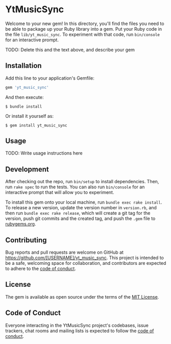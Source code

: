 # YtMusicSync

Welcome to your new gem! In this directory, you'll find the files you need to be able to package up your Ruby library into a gem. Put your Ruby code in the file `lib/yt_music_sync`. To experiment with that code, run `bin/console` for an interactive prompt.

TODO: Delete this and the text above, and describe your gem

## Installation

Add this line to your application's Gemfile:

```ruby
gem 'yt_music_sync'
```

And then execute:

    $ bundle install

Or install it yourself as:

    $ gem install yt_music_sync

## Usage

TODO: Write usage instructions here

## Development

After checking out the repo, run `bin/setup` to install dependencies. Then, run `rake spec` to run the tests. You can also run `bin/console` for an interactive prompt that will allow you to experiment.

To install this gem onto your local machine, run `bundle exec rake install`. To release a new version, update the version number in `version.rb`, and then run `bundle exec rake release`, which will create a git tag for the version, push git commits and the created tag, and push the `.gem` file to [rubygems.org](https://rubygems.org).

## Contributing

Bug reports and pull requests are welcome on GitHub at https://github.com/[USERNAME]/yt_music_sync. This project is intended to be a safe, welcoming space for collaboration, and contributors are expected to adhere to the [code of conduct](https://github.com/[USERNAME]/yt_music_sync/blob/master/CODE_OF_CONDUCT.md).

## License

The gem is available as open source under the terms of the [MIT License](https://opensource.org/licenses/MIT).

## Code of Conduct

Everyone interacting in the YtMusicSync project's codebases, issue trackers, chat rooms and mailing lists is expected to follow the [code of conduct](https://github.com/[USERNAME]/yt_music_sync/blob/master/CODE_OF_CONDUCT.md).
